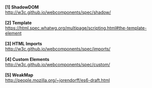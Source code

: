 <b>[1] ShadowDOM</b><br>
http://w3c.github.io/webcomponents/spec/shadow/ <br>
<br>
<b>[2] Template</b><br>
https://html.spec.whatwg.org/multipage/scripting.html#the-template-element
<br><br>
<b>[3] HTML Imports</b><br>
http://w3c.github.io/webcomponents/spec/imports/ <br>
<br>
<b>[4] Custom Elements</b><br>
http://w3c.github.io/webcomponents/spec/custom/ <br>
<br>
<b>[5] WeakMap</b><br>
http://people.mozilla.org/~jorendorff/es6-draft.html <br>
